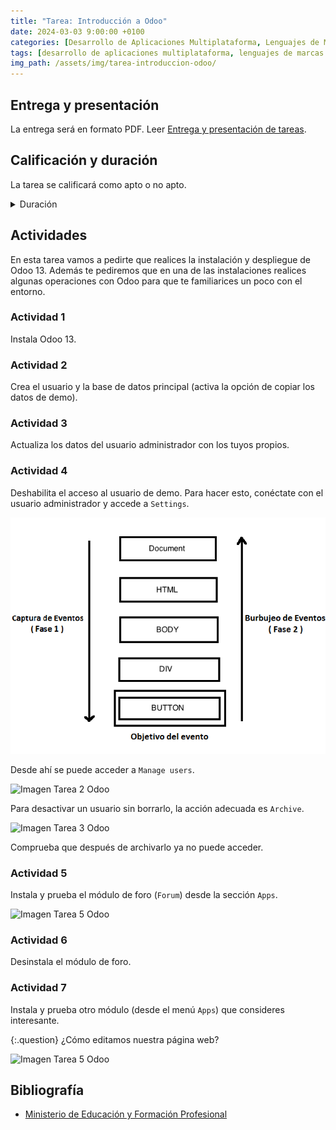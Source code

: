 ```yaml
---
title: "Tarea: Introducción a Odoo"
date: 2024-03-03 9:00:00 +0100
categories: [Desarrollo de Aplicaciones Multiplataforma, Lenguajes de Marcas y Sistemas de Gestión de Información]
tags: [desarrollo de aplicaciones multiplataforma, lenguajes de marcas y sistemas de gestión de información, administración de sistemas informáticos de red, práctica, tarea, dam, daw, asir]
img_path: /assets/img/tarea-introduccion-odoo/
---
```


## Entrega y presentación

La entrega será en formato PDF. Leer [Entrega y presentación de tareas](/posts/entrega-presentacion-tareas/).

## Calificación y duración

La tarea se calificará como apto o no apto.

<details class="card mb-2">
  <summary class="card-header">Duración</summary>
  <div class="card-body" markdown="1">

<div class="strawpoll-embed" id="strawpoll_poy9W3qb3gJ" style="max-width: 640px; width: 100%; margin: 0 auto; display: flex; flex-direction: column;"><iframe title="StrawPoll Embed" id="strawpoll_iframe_poy9W3qb3gJ" src="https://strawpoll.com/embed/poy9W3qb3gJ" style="position: static; visibility: visible; display: block; width: 100%; flex-grow: 1;" frameborder="0" allowfullscreen allowtransparency>Loading...</iframe><script async src="https://cdn.strawpoll.com/dist/widgets.js" charset="utf-8"></script></div>

<!-- Comentario para que no se descuajeringue la cosa -->
  </div>
</details>

## Actividades

En esta tarea vamos a pedirte que realices la instalación y despliegue de Odoo 13. Además te pediremos que en una de las instalaciones realices algunas operaciones con Odoo para que te familiarices un poco con el entorno.

### Actividad 1

Instala Odoo 13.

### Actividad 2

Crea el usuario y la base de datos principal (activa la opción de copiar los datos de demo).

### Actividad 3

Actualiza los datos del usuario administrador con los tuyos propios.

### Actividad 4

Deshabilita el acceso al usuario de demo. Para hacer esto, conéctate con el usuario administrador y accede a `Settings`.

![Imagen Tarea 1 Odoo](image.png)

Desde ahí se puede acceder a `Manage users`.

![Imagen Tarea 2 Odoo](image-1.png)

Para desactivar un usuario sin borrarlo, la acción adecuada es `Archive`.

![Imagen Tarea 3 Odoo](image-2.png)

Comprueba que después de archivarlo ya no puede acceder.

### Actividad 5

Instala y prueba el módulo de foro (`Forum`) desde la sección `Apps`.

![Imagen Tarea 5 Odoo](image-3.png)

### Actividad 6

Desinstala el módulo de foro.

### Actividad 7

Instala y prueba otro módulo (desde el menú `Apps`) que consideres interesante.

{:.question}
¿Cómo editamos nuestra página web?

![Imagen Tarea 5 Odoo](image-4.png)

## Bibliografía

- [Ministerio de Educación y Formación Profesional](https://www.educacionyfp.gob.es/portada.html)
